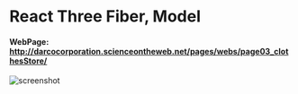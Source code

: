# React Three Fiber, Model

#### WebPage: http://darcocorporation.scienceontheweb.net/pages/webs/page03_clothesStore/



![screenshot](https://user-images.githubusercontent.com/29819444/161437154-7a24b0f3-2a31-41d4-8dda-7838240dc1e0.png)

